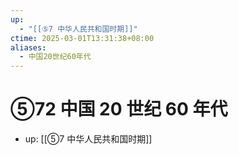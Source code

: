 ```yaml
---
up:
  - "[[⑤7 中华人民共和国时期]]"
ctime: 2025-03-01T13:31:38+08:00
aliases:
  - 中国20世纪60年代
---
```


# ⑤72 中国 20 世纪 60 年代

- up: [[⑤7 中华人民共和国时期]]
